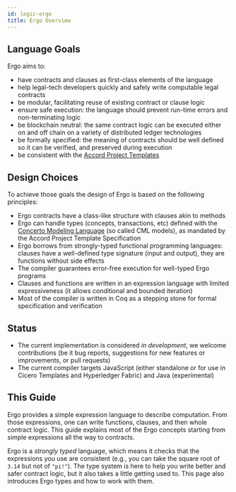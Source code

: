 ```yaml
---
id: logic-ergo
title: Ergo Overview
---
```


## Language Goals

Ergo aims to: 
- have contracts and clauses as first-class elements of the language
- help legal-tech developers quickly and safely write computable legal contracts
- be modular, facilitating reuse of existing contract or clause logic
- ensure safe execution: the language should prevent run-time errors and non-terminating logic
- be blockchain neutral: the same contract logic can be executed either on and off chain on a variety of distributed ledger technologies
- be formally specified: the meaning of contracts should be well defined so it can be verified, and preserved during execution
- be consistent with the [Accord Project Templates](accordproject-template)

## Design Choices

To achieve those goals the design of Ergo is based on the following
principles:

- Ergo contracts have a class-like structure with clauses akin to methods
- Ergo can handle types (concepts, transactions, etc) defined with the [Concerto Modeling Language](https://github.com/accordproject/concerto) (so called CML models), as mandated by the Accord Project Template Specification
- Ergo borrows from strongly-typed functional programming languages: clauses have a well-defined type signature (input and output), they are functions without side effects
- The compiler guarantees error-free execution for well-typed Ergo programs
- Clauses and functions are written in an expression language with limited expressiveness (it allows conditional and bounded iteration)
- Most of the compiler is written in Coq as a stepping stone for formal specification and verification

## Status

- The current implementation is considered *in development*, we welcome contributions (be it bug reports, suggestions for new features or improvements, or pull requests)
- The current compiler targets JavaScript (either standalone or for use in Cicero Templates and Hyperledger Fabric) and Java (experimental)

## This Guide

Ergo provides a simple expression language to describe computation. From those expressions, one can write functions, clauses, and then whole contract logic. This guide explains most of the Ergo concepts starting from simple expressions all the way to contracts.

Ergo is a _strongly typed_ language, which means it checks that the expressions you use are consistent (e.g., you can take the square root of `3.14` but not of `"pi!"`). The type system is here to help you write better and safer contract logic, but it also takes a little getting used to. This page also introduces Ergo types and how to work with them.


